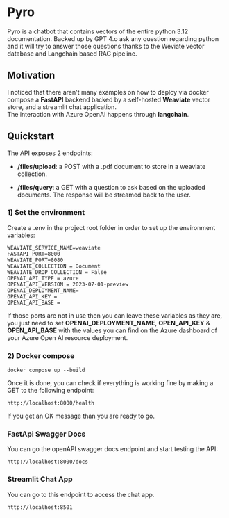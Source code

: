 # Pyro

Pyro is a chatbot that contains vectors of the entire python 3.12 documentation. Backed up by GPT 4.o ask any question
regarding python and it will try to answer those questions thanks to the Weviate vector database and Langchain based RAG
pipeline.

## Motivation
I noticed that there aren't many examples on how to deploy via docker compose
a **FastAPI** backend  backed by a self-hosted **Weaviate** vector store, and a streamlit chat application.  
The interaction with Azure OpenAI happens through **langchain**.


## Quickstart

The API exposes 2 endpoints:

- **/files/upload**: a POST with a .pdf document to store in a weaviate
  collection.

- **/files/query**: a GET with a question to ask based on the uploaded
  documents. The response will be streamed back to the user.

### 1) Set the environment

Create a .env in the project root folder in order to set up the environment variables:

```text
WEAVIATE_SERVICE_NAME=weaviate
FASTAPI_PORT=8000
WEAVIATE_PORT=8080
WEAVIATE_COLLECTION = Document
WEAVIATE_DROP_COLLECTION = False
OPENAI_API_TYPE = azure
OPENAI_API_VERSION = 2023-07-01-preview
OPENAI_DEPLOYMENT_NAME=
OPENAI_API_KEY = 
OPENAI_API_BASE =
```

If those ports are not in use then you can leave these variables as
they are, you just need to set **OPENAI_DEPLOYMENT_NAME**, **OPEN_API_KEY** & **OPEN_API_BASE**
with the values you can find on the Azure dashboard of your
Azure Open AI resource deployment.

### 2) Docker compose

```shell
docker compose up --build
```

Once it is done, you can check if everything is working fine by
making a GET to the following endpoint:

```text
http://localhost:8000/health
```

If you get an OK message than you are ready to go.

### FastApi Swagger Docs

You can go the openAPI swagger docs
endpoint and start testing the API:

```text
http://localhost:8000/docs
```

### Streamlit Chat App

You can go to this endpoint to access the chat app.

```text
http://localhost:8501
```
